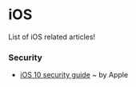 # iOS
List of iOS related articles!

### Security
- [iOS 10 security guide](https://www.apple.com/business/docs/iOS_Security_Guide.pdf) ~ by Apple
